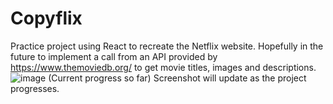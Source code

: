 # Copyflix
Practice project using React to recreate the Netflix website. Hopefully in the future to implement a call from an API provided by https://www.themoviedb.org/ to get movie titles, images and descriptions.
![image](https://user-images.githubusercontent.com/104743984/213350751-4dc0e9cf-8d7b-408f-bde1-01eb86936fb2.png)
(Current progress so far)
Screenshot will update as the project progresses.
